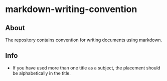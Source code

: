# markdown-writing-convention

## About

The repository contains convention for writing documents using markdown.

## Info

- If you have used more than one title as a subject, the placement should be alphabetically in the title.